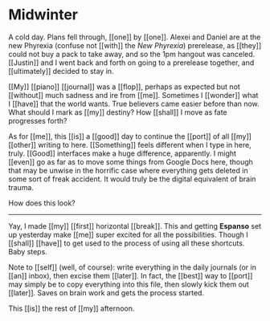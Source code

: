
# Midwinter


A cold day. Plans fell through, [[one]] by [[one]]. Alexei and Daniel are at the new Phyrexia (confuse not [[with]] the *New Phyrexia*) prerelease, as [[they]] could not buy a pack to take away, and so the 1pm hangout was canceled. [[Justin]] and I went back and forth on going to a prerelease together, and [[ultimately]] decided to stay in.

[[My]] [[piano]] [[journal]] was a [[flop]], perhaps as expected but not [[without]] much sadness and ire from [[me]]. Sometimes I [[wonder]] what I [[have]] that the world wants. True believers came easier before than now. What should I mark as [[my]] destiny? How [[shall]] I move as fate progresses forth?

As for [[me]], this [[is]] a [[good]] day to continue the [[port]] of all [[my]] [[other]] writing to here. [[Something]] feels different when I type in here, truly. [[Good]] interfaces make a huge difference, apparently. I might [[even]] go as far as to move some things from Google Docs here, though that may be unwise in the horrific case where everything gets deleted in some sort of freak accident. It would truly be the digital equivalent of brain trauma.

How does this look?
- - -
Yay, I made [[my]] [[first]] horizontal [[break]]. This and getting **Espanso** set up yesterday make [[me]] super excited for all the possibilities. Though I [[shall]] [[have]] to get used to the process of using all these shortcuts. Baby steps.

Note to [[self]] (well, of course): write everything in the daily journals (or in [[an]] inbox), then excise them [[later]]. In fact, the [[best]] way to [[port]] may simply be to copy everything into this file, then slowly kick them out [[later]]. Saves on brain work and gets the process started.

This [[is]] the rest of [[my]] afternoon.